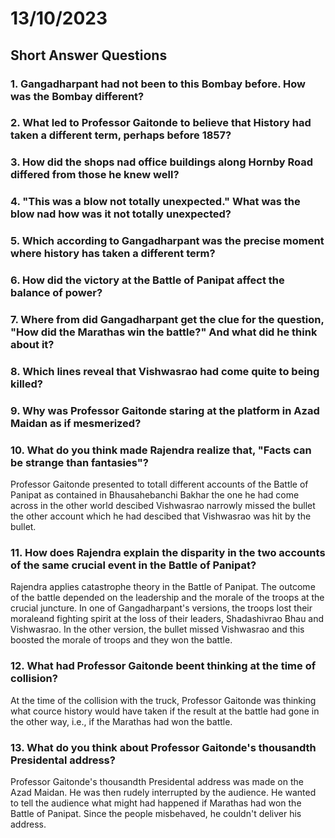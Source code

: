 # 13/10/2023

## Short Answer Questions 

### 1. Gangadharpant had not been to this Bombay before. How was the Bombay different? 

### 2. What led to Professor Gaitonde to believe that History had taken a different term, perhaps before 1857? 

### 3. How did the shops nad office buildings along Hornby Road differed from those he knew well? 

### 4. "This was a blow not totally unexpected." What was the blow nad how was it not totally unexpected? 

### 5. Which according to Gangadharpant was the precise moment where history has taken a different term? 

### 6. How did the victory at the Battle of Panipat affect the balance of power? 

### 7. Where from did Gangadharpant get the clue for the question, "How did the Marathas win the battle?" And what did he think about it? 

### 8. Which lines reveal that Vishwasrao had come quite to being killed? 

### 9. Why was Professor Gaitonde staring at the platform in Azad Maidan as if mesmerized? 

### 10. What do you think made Rajendra realize that, "Facts can be strange than fantasies"? 

Professor Gaitonde presented to totall different accounts of the Battle of Panipat as contained in Bhausahebanchi Bakhar the one he had come across in the other world descibed Vishwasrao narrowly missed the bullet the other account which he had descibed that Vishwasrao was hit by the bullet. 

### 11. How does Rajendra explain the disparity in the two accounts of the same crucial event in the Battle of Panipat? 

Rajendra applies catastrophe theory in the Battle of Panipat. The outcome of the battle depended on the leadership and the morale of the troops at the crucial juncture. In one of Gangadharpant's versions, the troops lost their moraleand fighting spirit at the loss of their leaders, Shadashivrao Bhau and Vishwasrao. In the other version, the bullet missed Vishwasrao and this boosted the morale of troops and they won the battle. 

### 12. What had Professor Gaitonde beent thinking at the time of collision? 

At the time of the collision with the truck, Professor Gaitonde was thinking what cource history would have taken if the result at the battle had gone in the other way, i.e., if the Marathas had won the battle. 

### 13. What do you think about Professor Gaitonde's thousandth Presidental address? 

Professor Gaitonde's thousandth Presidental address was made on the Azad Maidan. He was then rudely interrupted by the audience. He wanted to tell the audience what might had happened if Marathas had won the Battle of Panipat. Since the people misbehaved, he couldn't deliver his address. 


